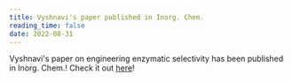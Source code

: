 ```yaml
---
title: Vyshnavi's paper published in Inorg. Chem.
reading_time: false
date: 2022-08-31
---
```


Vyshnavi's paper on engineering enzymatic selectivity has been published in Inorg. Chem.! Check it out [here](https://pubs.acs.org/doi/10.1021/acs.inorgchem.2c02872)!

<!--more-->
